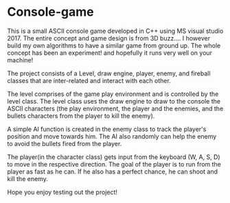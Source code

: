 # Console-game
This is a small ASCII console game developed in C++ using MS visual studio 2017. The entire concept and game design is from 3D buzz.... I however build my own algorithms to have a similar game from ground up. The whole concept has been an experiment! and hopefully it runs very well on your machine!

The project consists of a Level, draw engine, player, enemy, and fireball classes that are inter-related and interact with each other.

The level comprises of the game play environment and is controlled by the level class. The level class uses the draw engine to draw to the console the ASCII characters (the play environment, the player and the enemies, and the bullets characters from the player to kill the enemy).

A simple AI function is created in the enemy class to track the player's position and move towards him. The AI also randomly can help the enemy to avoid the bullets fired from the player.

The player(in the character class) gets input from the keyboard (W, A, S, D) to move in the respective direction. The goal of the player is to run from the player as fast as he can. If he also has a perfect chance, he can shoot and kill the enemy.

Hope you enjoy testing out the project!
